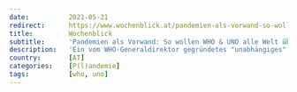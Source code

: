 ```yaml
---
date:          2021-05-21
redirect:      https://www.wochenblick.at/pandemien-als-vorwand-so-wollen-who-uno-alle-welt-ueberwachen/
title:         Wochenblick
subtitle:      'Pandemien als Vorwand: So wollen WHO & UNO alle Welt überwachen'
description:   'Ein vom WHO-Generaldirektor gegründetes "unabhängiges" Gremium fordert ein die Welt umspannenden Warn- und Überwachungssystems.'
country:       [AT]
categories:    [P(l)andemie]
tags:          [who, uno]
---
```


